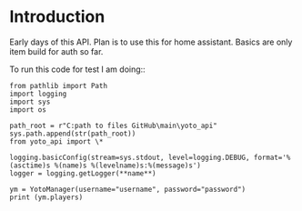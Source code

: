 # Introduction

Early days of this API. Plan is to use this for home assistant. Basics are only item build for auth so far. 

To run this code for test I am doing::

    from pathlib import Path
    import logging
    import sys
    import os

    path_root = r"C:path to files GitHub\main\yoto_api"
    sys.path.append(str(path_root))
    from yoto_api import \*

    logging.basicConfig(stream=sys.stdout, level=logging.DEBUG, format='%(asctime)s %(name)s %(levelname)s:%(message)s')
    logger = logging.getLogger(**name**)

    ym = YotoManager(username="username", password="password")
    print (ym.players)
